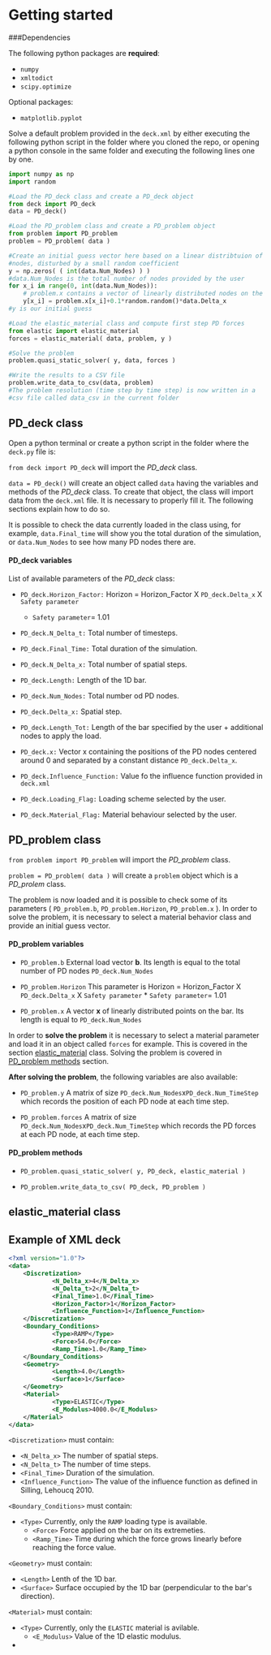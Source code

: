 # Getting started

###Dependencies

   The following python packages are **required**:
   * `numpy`
   * `xmltodict`
   * `scipy.optimize`

   Optional packages:
   * `matplotlib.pyplot`

Solve a default problem provided in the `deck.xml` by either executing the following python script in the folder where you cloned the repo, or opening a python console in the same folder and executing the following lines one by one.

```python
import numpy as np
import random

#Load the PD_deck class and create a PD_deck object
from deck import PD_deck
data = PD_deck()

#Load the PD_problem class and create a PD_problem object
from problem import PD_problem
problem = PD_problem( data )

#Create an initial guess vector here based on a linear distribtuion of the 
#nodes, disturbed by a small random coefficient
y = np.zeros( ( int(data.Num_Nodes) ) )
#data.Num_Nodes is the total number of nodes provided by the user
for x_i in range(0, int(data.Num_Nodes)):
    # problem.x contains a vector of linearly distributed nodes on the bar
    y[x_i] = problem.x[x_i]+0.1*random.random()*data.Delta_x
#y is our initial guess

#Load the elastic_material class and compute first step PD forces
from elastic import elastic_material
forces = elastic_material( data, problem, y )

#Solve the problem
problem.quasi_static_solver( y, data, forces )

#Write the results to a CSV file
problem.write_data_to_csv(data, problem)
#The problem resolution (time step by time step) is now written in a 
#csv file called data_csv in the current folder

```


## PD_deck class

Open a python terminal or create a python script in the folder where the `deck.py` file is:

   `from deck import PD_deck` will import the *PD_deck* class.

   `data = PD_deck()` will create an object called `data` having the variables and methods of the *PD_deck* class. To create that object, the class will import data from the `deck.xml` file. It is necessary to properly fill it. The following sections explain how to do so.

It is possible to check the data currently loaded in the class using, for example, `data.Final_time` will show you the total duration of the simulation, or `data.Num_Nodes` to see how many PD nodes there are.

#### PD_deck variables

List of available parameters of the *PD_deck* class:

   * `PD_deck.Horizon_Factor:` Horizon = Horizon\_Factor X `PD_deck.Delta_x` X `Safety parameter`

      * `Safety parameter`= 1.01

   * `PD_deck.N_Delta_t:` Total number of timesteps.

   * `PD_deck.Final_Time:` Total duration of the simulation.

   * `PD_deck.N_Delta_x:` Total number of spatial steps.

   * `PD_deck.Length:` Length of the 1D bar.

   * `PD_deck.Num_Nodes:` Total number od PD nodes.

   * `PD_deck.Delta_x:` Spatial step.

   * `PD_deck.Length_Tot:` Length of the bar specified by the user + additional nodes to apply the load.

   * `PD_deck.x:` Vector x containing the positions of the PD nodes centered around 0 and separated by a constant distance `PD_deck.Delta_x`.

   * `PD_deck.Influence_Function:` Value fo the influence function provided in `deck.xml`

   * `PD_deck.Loading_Flag:` Loading scheme selected by the user.

   * `PD_deck.Material_Flag:` Material behaviour selected by the user.

## PD_problem class

   `from problem import PD_problem` will import the *PD_problem* class.
   
   `problem = PD_problem( data )` will create a `problem` object which is a *PD_prolem* class.
   
   The problem is now loaded and it is possible to check some of its parameters 
   ( `PD_problem.b`, `PD_problem.Horizon`, `PD_problem.x` ). In order to solve the problem, it is necessary to select a material behavior class and provide an initial guess vector.
   
#### PD_problem variables

   * `PD_problem.b` External load vector **b**. Its length is equal to the total number of PD nodes `PD_deck.Num_Nodes`

   * `PD_problem.Horizon` This parameter is Horizon = Horizon\_Factor X `PD_deck.Delta_x` X `Safety parameter`
    * `Safety parameter`= 1.01
    
   * `PD_problem.x` A vector **x** of linearly distributed points on the bar. Its length is equal to `PD_deck.Num_Nodes`

In order to **solve the problem** it is necessary to select a material parameter and load it in an object called `forces` for example. This is covered in the section [elastic_material](https://github.com/joydisee/peridynamics_viscoelasticity_1D#elastic_material-class) class. Solving the problem is covered in [PD_problem methods](https://github.com/joydisee/peridynamics_viscoelasticity_1D#pd_problem-methods) section.

**After solving the problem**, the following variables are also available:

   * `PD_problem.y` A matrix of size `PD_deck.Num_Nodes`x`PD_deck.Num_TimeStep` which records the position of each PD node at each time step.

   * `PD_problem.forces` A matrix of size `PD_deck.Num_Nodes`x`PD_deck.Num_TimeStep` which records the PD forces at each PD node, at each time step.

#### PD_problem methods

   * `PD_problem.quasi_static_solver( y, PD_deck, elastic_material )`
   
   * `PD_problem.write_data_to_csv( PD_deck, PD_problem )`

## elastic_material class



## Example of XML deck

```XML
<?xml version="1.0"?>
<data>
	<Discretization>
			<N_Delta_x>4</N_Delta_x>
			<N_Delta_t>2</N_Delta_t>
			<Final_Time>1.0</Final_Time>
			<Horizon_Factor>1</Horizon_Factor>
			<Influence_Function>1</Influence_Function>
	</Discretization>
	<Boundary_Conditions>
	        <Type>RAMP</Type>
			<Force>54.0</Force>
			<Ramp_Time>1.0</Ramp_Time>
	</Boundary_Conditions>
	<Geometry>
			<Length>4.0</Length>
			<Surface>1</Surface>
	</Geometry>
	<Material>
	        <Type>ELASTIC</Type>
			<E_Modulus>4000.0</E_Modulus>
	</Material>
</data>
```

`<Discretization>` must contain:

* `<N_Delta_x>` The number of spatial steps.
* `<N_Delta_t>` The number of time steps.
* `<Final_Time>` Duration of the simulation.
* `<Influence_Function>` The value of the influence function as defined in Silling, Lehoucq 2010.

`<Boundary_Conditions>` must contain:

* `<Type>` Currently, only the `RAMP` loading type is available.
    * `<Force>` Force applied on the bar on its extremeties.
    * `<Ramp_Time>` Time during which the force grows linearly before reaching the force value.

`<Geometry>` must contain:

* `<Length>` Lenth of the 1D bar.
* `<Surface>` Surface occupied by the 1D bar (perpendicular to the bar's direction).

`<Material>` must contain:

* `<Type>` Currently, only the `ELASTIC` material is avilable.
    * `<E_Modulus>` Value of the 1D elastic modulus.
*
